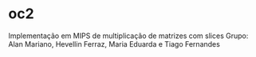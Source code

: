 # oc2

Implementação em MIPS de multiplicação de matrizes com slices
Grupo: Alan Mariano, Hevellin Ferraz, Maria Eduarda e Tiago Fernandes
